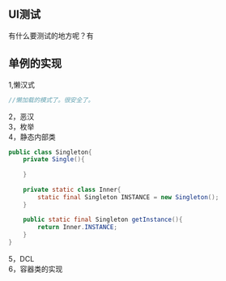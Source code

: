 ## UI测试
有什么要测试的地方呢？有
## 单例的实现
1,懒汉式  
~~~ java
//懒加载的模式了。很安全了。

~~~
2，恶汉  
3，枚举  
4，静态内部类  
~~~ java
public class Singleton{
	private Single(){
	
	}
	
	private static class Inner{
		static final Singleton INSTANCE = new Singleton();
	}
	
	public static final Singleton getInstance(){
		return Inner.INSTANCE;
	}
}
~~~
5，DCL  
6，容器类的实现   
